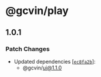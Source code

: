 # @gcvin/play

## 1.0.1

### Patch Changes

- Updated dependencies [[`ec8fa2b`](https://github.com/gcvin/monorepo-app/commit/ec8fa2b74902fa46fa3e2bc570c6c7aa225d2a44)]:
  - @gcvin/ui@1.1.0
